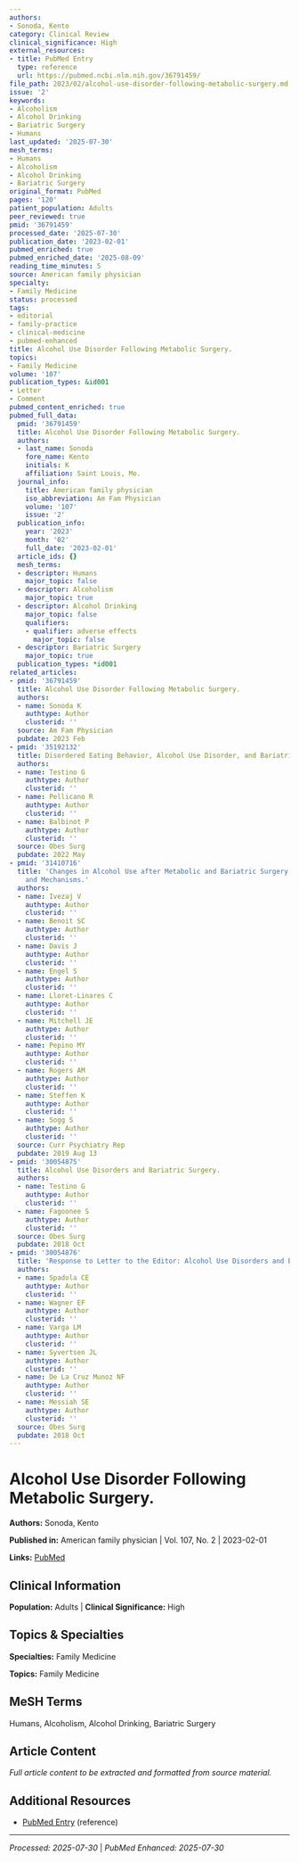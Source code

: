 ```yaml
---
authors:
- Sonoda, Kento
category: Clinical Review
clinical_significance: High
external_resources:
- title: PubMed Entry
  type: reference
  url: https://pubmed.ncbi.nlm.nih.gov/36791459/
file_path: 2023/02/alcohol-use-disorder-following-metabolic-surgery.md
issue: '2'
keywords:
- Alcoholism
- Alcohol Drinking
- Bariatric Surgery
- Humans
last_updated: '2025-07-30'
mesh_terms:
- Humans
- Alcoholism
- Alcohol Drinking
- Bariatric Surgery
original_format: PubMed
pages: '120'
patient_population: Adults
peer_reviewed: true
pmid: '36791459'
processed_date: '2025-07-30'
publication_date: '2023-02-01'
pubmed_enriched: true
pubmed_enriched_date: '2025-08-09'
reading_time_minutes: 5
source: American family physician
specialty:
- Family Medicine
status: processed
tags:
- editorial
- family-practice
- clinical-medicine
- pubmed-enhanced
title: Alcohol Use Disorder Following Metabolic Surgery.
topics:
- Family Medicine
volume: '107'
publication_types: &id001
- Letter
- Comment
pubmed_content_enriched: true
pubmed_full_data:
  pmid: '36791459'
  title: Alcohol Use Disorder Following Metabolic Surgery.
  authors:
  - last_name: Sonoda
    fore_name: Kento
    initials: K
    affiliation: Saint Louis, Mo.
  journal_info:
    title: American family physician
    iso_abbreviation: Am Fam Physician
    volume: '107'
    issue: '2'
  publication_info:
    year: '2023'
    month: '02'
    full_date: '2023-02-01'
  article_ids: {}
  mesh_terms:
  - descriptor: Humans
    major_topic: false
  - descriptor: Alcoholism
    major_topic: true
  - descriptor: Alcohol Drinking
    major_topic: false
    qualifiers:
    - qualifier: adverse effects
      major_topic: false
  - descriptor: Bariatric Surgery
    major_topic: true
  publication_types: *id001
related_articles:
- pmid: '36791459'
  title: Alcohol Use Disorder Following Metabolic Surgery.
  authors:
  - name: Sonoda K
    authtype: Author
    clusterid: ''
  source: Am Fam Physician
  pubdate: 2023 Feb
- pmid: '35192132'
  title: Disordered Eating Behavior, Alcohol Use Disorder, and Bariatric Surgery.
  authors:
  - name: Testino G
    authtype: Author
    clusterid: ''
  - name: Pellicano R
    authtype: Author
    clusterid: ''
  - name: Balbinot P
    authtype: Author
    clusterid: ''
  source: Obes Surg
  pubdate: 2022 May
- pmid: '31410716'
  title: 'Changes in Alcohol Use after Metabolic and Bariatric Surgery: Predictors
    and Mechanisms.'
  authors:
  - name: Ivezaj V
    authtype: Author
    clusterid: ''
  - name: Benoit SC
    authtype: Author
    clusterid: ''
  - name: Davis J
    authtype: Author
    clusterid: ''
  - name: Engel S
    authtype: Author
    clusterid: ''
  - name: Lloret-Linares C
    authtype: Author
    clusterid: ''
  - name: Mitchell JE
    authtype: Author
    clusterid: ''
  - name: Pepino MY
    authtype: Author
    clusterid: ''
  - name: Rogers AM
    authtype: Author
    clusterid: ''
  - name: Steffen K
    authtype: Author
    clusterid: ''
  - name: Sogg S
    authtype: Author
    clusterid: ''
  source: Curr Psychiatry Rep
  pubdate: 2019 Aug 13
- pmid: '30054875'
  title: Alcohol Use Disorders and Bariatric Surgery.
  authors:
  - name: Testino G
    authtype: Author
    clusterid: ''
  - name: Fagoonee S
    authtype: Author
    clusterid: ''
  source: Obes Surg
  pubdate: 2018 Oct
- pmid: '30054876'
  title: 'Response to Letter to the Editor: Alcohol Use Disorders and Bariatric Surgery.'
  authors:
  - name: Spadola CE
    authtype: Author
    clusterid: ''
  - name: Wagner EF
    authtype: Author
    clusterid: ''
  - name: Varga LM
    authtype: Author
    clusterid: ''
  - name: Syvertsen JL
    authtype: Author
    clusterid: ''
  - name: De La Cruz Munoz NF
    authtype: Author
    clusterid: ''
  - name: Messiah SE
    authtype: Author
    clusterid: ''
  source: Obes Surg
  pubdate: 2018 Oct
---
```


# Alcohol Use Disorder Following Metabolic Surgery.

**Authors:** Sonoda, Kento

**Published in:** American family physician | Vol. 107, No. 2 | 2023-02-01

**Links:** [PubMed](https://pubmed.ncbi.nlm.nih.gov/36791459/)

## Clinical Information

**Population:** Adults | **Clinical Significance:** High

## Topics & Specialties

**Specialties:** Family Medicine

**Topics:** Family Medicine

## MeSH Terms

Humans, Alcoholism, Alcohol Drinking, Bariatric Surgery

## Article Content

*Full article content to be extracted and formatted from source material.*

## Additional Resources

- [PubMed Entry](https://pubmed.ncbi.nlm.nih.gov/36791459/) (reference)

---

*Processed: 2025-07-30* | *PubMed Enhanced: 2025-07-30*
